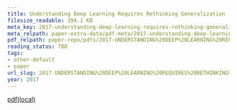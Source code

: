 ```yaml
---
title: Understanding Deep Learning Requires Rethinking Generalization
filesize_readable: 394.1 KB
meta_key: 2017-understanding-deep-learning-requires-rethinking-generalization
meta_relpath: paper-extra-data/pdf-meta/2017-understanding-deep-learning-requires-rethinking-generalization.yaml
pdf_relpath: paper-repo/pdfs/2017-UNDERSTANDING%20DEEP%20LEARNING%20REQUIRES%20RETHINKING%20GENERALIZATION.pdf
reading_status: TBD
tags:
- other-default
- paper
url_slug: 2017-UNDERSTANDING%20DEEP%20LEARNING%20REQUIRES%20RETHINKING%20GENERALIZATION
year: 2017
---
```


[pdf(local)](../../paper-repo/pdfs/2017-UNDERSTANDING%20DEEP%20LEARNING%20REQUIRES%20RETHINKING%20GENERALIZATION.pdf)
